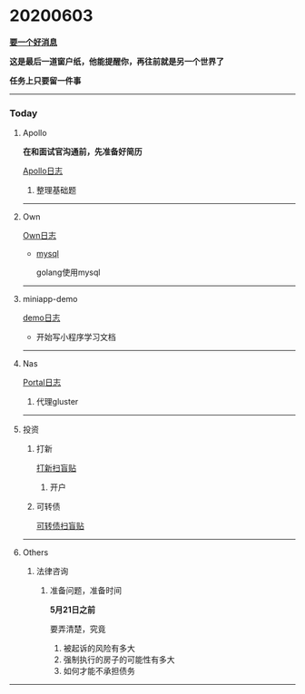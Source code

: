 # 20200603

 **[要一个好消息]()**

**这是最后一道窗户纸，他能提醒你，再往前就是另一个世界了**

**任务上只要留一件事**

---

### Today 

1. Apollo

   **在和面试官沟通前，先准备好简历**

   [Apollo日志](../Project/apollo/Apollo日志.md)

   1. 整理基础题

      
   
   

   ---

2. Own

   [Own日志](../Project/own/Own日志.md)

   + [mysql](O:\own\doc\部署文档\mysql)

     golang使用mysql

     

   ---

3. miniapp-demo

   [demo日志](../Project/demo/demo日志.md)

   + 开始写小程序学习文档

     

   ---

4. Nas

   [Portal日志](../Project/work/nas/Portal日志.md)

   1. 代理gluster

      

   

   ---

5. 投资
   
   1. 打新
   
      [打新扫盲贴](也谈钱，老钱说钱，孟岩，越女事务所)
   
      1. 开户
   
         
      
   2. 可转债
   
      [可转债扫盲贴]()
   
      
   
   ---
   
6. Others

   1. 法律咨询
      1. 准备问题，准备时间
      
         **5月21日之前**
      
         要弄清楚，究竟
      
         1. 被起诉的风险有多大
         2. 强制执行的房子的可能性有多大
         3. 如何才能不承担债务
      



---











